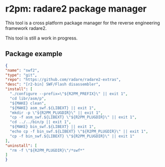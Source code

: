 # r2pm: radare2 package manager

This tool is a cross platform package manager for the reverse engineering
framework radare2.

This tool is still a work in progress.

## Package example
```json
{
"name": "swf2",
"type": "git",
"repo": "https://github.com/radare/radare2-extras",
"desc": "[r2-bin] SWF/Flash disassembler",
"install": [
  "./configure --prefix=\"${R2PM_PREFIX}\" || exit 1",
  "cd libr/asm/p",
  "${MAKE} clean",
  "${MAKE} asm_swf.${LIBEXT} || exit 1",
  "mkdir -p \"${R2PM_PLUGDIR}\" || exit 1",
  "cp -f asm_swf.${LIBEXT} \"${R2PM_PLUGDIR}\" || exit 1",
  "cd ../../bin/p || exit 1",
  "${MAKE} bin_swf.${LIBEXT} || exit 1",
  "echo cp -f bin_swf.${LIBEXT} \"${R2PM_PLUGDIR}\" || exit 1",
  "cp -f bin_swf.${LIBEXT} \"${R2PM_PLUGDIR}\" || exit 1"
],
"uninstall": [
  "rm -f \"${R2PM_PLUGDIR}\"/*swf*"
]
}
```

